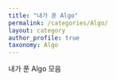 ```yaml
---
title: "내가 푼 Algo"
permalink: /categories/Algo/
layout: category
author_profile: true
taxonomy: Algo
---
```


내가 푼 Algo 모음